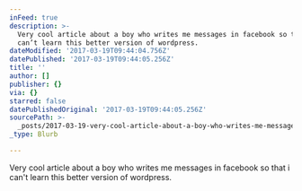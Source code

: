 ```yaml
---
inFeed: true
description: >-
  Very cool article about a boy who writes me messages in facebook so that i
  can’t learn this better version of wordpress.
dateModified: '2017-03-19T09:44:04.756Z'
datePublished: '2017-03-19T09:44:05.256Z'
title: ''
author: []
publisher: {}
via: {}
starred: false
datePublishedOriginal: '2017-03-19T09:44:05.256Z'
sourcePath: >-
  _posts/2017-03-19-very-cool-article-about-a-boy-who-writes-me-messages-in-face.md
_type: Blurb

---
```

Very cool article about a boy who writes me messages in facebook so that i can't learn this better version of wordpress.